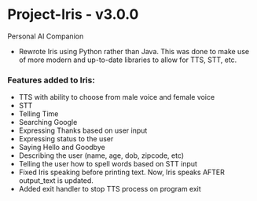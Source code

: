 # Project-Iris - v3.0.0
Personal AI Companion 
- Rewrote Iris using Python rather than Java. This was done to make use of more modern and up-to-date libraries to allow for TTS, STT, etc.
### Features added to Iris:
- TTS with ability to choose from male voice and female voice
- STT
- Telling Time
- Searching Google
- Expressing Thanks based on user input
- Expressing status to the user
- Saying Hello and Goodbye
- Describing the user (name, age, dob, zipcode, etc)
- Telling the user how to spell words based on STT input
- Fixed Iris speaking before printing text. Now, Iris speaks AFTER output_text is updated.
- Added exit handler to stop TTS process on program exit